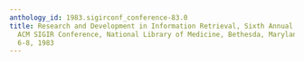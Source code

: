 ```yaml
---
anthology_id: 1983.sigirconf_conference-83.0
title: Research and Development in Information Retrieval, Sixth Annual International
  ACM SIGIR Conference, National Library of Medicine, Bethesda, Maryland, USA, June
  6-8, 1983
---
```


